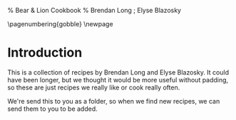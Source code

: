 % Bear & Lion Cookbook
% Brendan Long ; Elyse Blazosky

\pagenumbering{gobble}
\newpage

# Introduction

This is a collection of recipes by Brendan Long and Elyse Blazosky. It could
have been longer, but we thought it would be more useful without padding, so
these are just recipes we really like or cook really often.

We're send this to you as a folder, so when we find new recipes, we can send
them to you to be added.
